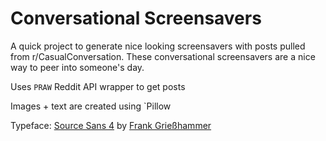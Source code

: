 # Conversational Screensavers

A quick project to generate nice looking screensavers with posts pulled from r/CasualConversation. 
These conversational screensavers are a nice way to peer into someone's day.

Uses `PRAW` Reddit API wrapper to get posts

Images + text are created using `Pillow

Typeface: [Source Sans 4](https://fonts.google.com/specimen/Source+Serif+4) by [Frank Grießhammer](https://fonts.google.com/?query=Frank+Grie%C3%9Fhammer)